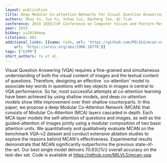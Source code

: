 ```yaml
---
layout: publication
title: Deep Modular Co-attention Networks For Visual Question Answering
authors: Zhou Yu, Jun Yu, Yuhao Cui, Dacheng Tao, Qi Tian
conference: 2019 IEEE/CVF Conference on Computer Vision and Pattern Recognition (CVPR)
year: 2019
bibkey: yu2019deep
citations: 803
additional_links: [{name: Code, url: 'https://github.com/MILVLG/mcan-vqa'}, {name: Paper,
    url: 'https://arxiv.org/abs/1906.10770'}]
tags: ["CVPR"]
short_authors: Yu et al.
---
```

Visual Question Answering (VQA) requires a fine-grained and simultaneous
understanding of both the visual content of images and the textual content of
questions. Therefore, designing an effective `co-attention' model to associate
key words in questions with key objects in images is central to VQA
performance. So far, most successful attempts at co-attention learning have
been achieved by using shallow models, and deep co-attention models show little
improvement over their shallow counterparts. In this paper, we propose a deep
Modular Co-Attention Network (MCAN) that consists of Modular Co-Attention (MCA)
layers cascaded in depth. Each MCA layer models the self-attention of questions
and images, as well as the guided-attention of images jointly using a modular
composition of two basic attention units. We quantitatively and qualitatively
evaluate MCAN on the benchmark VQA-v2 dataset and conduct extensive ablation
studies to explore the reasons behind MCAN's effectiveness. Experimental
results demonstrate that MCAN significantly outperforms the previous
state-of-the-art. Our best single model delivers 70.63\\(%\\) overall accuracy on
the test-dev set. Code is available at https://github.com/MILVLG/mcan-vqa.